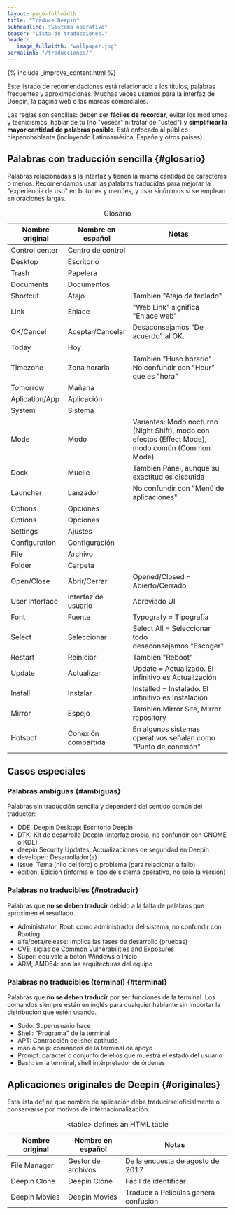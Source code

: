 ```yaml
---
layout: page-fullwidth
title: "Traduce Deepin"
subheadline: "Sistema operativo"
teaser: "Lista de traducciones."
header:
   image_fullwidth: "wallpaper.jpg"
permalink: "/traducciones/"
---
```


{% include _improve_content.html %}

Este listado de recomendaciones está relacionado a los títulos, palabras frecuentes y aproximaciones. Muchas veces usamos para la interfaz de Deepin, la página web o las marcas comerciales.

Las reglas son sencillas: deben ser **fáciles de recordar**, evitar los modismos y tecnicismos, hablar de tú (no "vosear" ni tratar de "usted") y **simplificar la mayor cantidad de palabras posible**. Está enfocado al público hispanohablante (incluyendo Latinoamérica, España y otros países).

## Palabras con traducción sencilla {#glosario}
Palabras relacionadas a la interfaz y tienen la misma cantidad de caracteres o menos. Recomendamos usar las palabras traducidas para mejorar la "experiencia de uso" en botones y menúes, y usar sinónimos si se emplean en oraciones largas.

<table>
  <caption>Glosario</caption>
  <colgroup>
    <col span="1" style="width: 26%;">
    <col span="1" style="width: 26%;">
    <col span="1" style="width: 48%;">
  </colgroup>
  <thead>
    <tr>
      <th>Nombre original</th>
      <th>Nombre en español</th>
      <th>Notas</th>
    </tr>
  </thead>
  <tbody>
    <tr>
      <td>Control center</td>
      <td>Centro de control </td>
      <td></td>
    </tr>
    <tr>
      <td>Desktop</td>
      <td>Escritorio</td>
      <td></td>
    </tr>
    <tr>
      <td>Trash</td>
      <td>Papelera</td>
      <td></td>
    </tr>
    <tr>
      <td>Documents</td>
      <td>Documentos</td>
      <td></td>
    </tr>
    <tr>
      <td>Shortcut</td>
      <td>Atajo</td>
      <td>También "Atajo de teclado"</td>
    </tr>
    <tr>
      <td>Link</td>
      <td>Enlace</td>
      <td>"Web Link" significa "Enlace web"</td>
    </tr>
    <tr>
      <td>OK/Cancel</td>
      <td>Aceptar/Cancelar</td>
      <td>Desaconsejamos "De acuerdo" al OK.</td>
    </tr>
    <tr>
      <td>Today</td>
      <td>Hoy</td>
      <td></td>
    </tr>
    <tr>
      <td>Timezone</td>
      <td>Zona horaria</td>
      <td>También "Huso horario". No confundir con "Hour" que es "hora"</td>
    </tr>
    <tr>
      <td>Tomorrow</td>
      <td>Mañana</td>
      <td></td>
    </tr>
    <tr>
      <td>Aplication/App</td>
      <td>Aplicación</td>
      <td></td>
    </tr>
    <tr>
      <td>System</td>
      <td>Sistema</td>
      <td></td>
    </tr>
    <tr>
      <td>Mode</td>
      <td>Modo</td>
      <td>Variantes: Modo nocturno (Night Shift), modo con efectos (Effect Mode), modo común (Common Mode)</td>
    </tr>
    <tr>
      <td>Dock</td>
      <td>Muelle</td>
      <td>También Panel, aunque su exactitud es discutida</td>
    </tr>
    <tr>
      <td>Launcher</td>
      <td>Lanzador</td>
      <td>No confundir con "Menú de aplicaciones"</td>
    </tr>
    <tr>
      <td>Options</td>
      <td>Opciones</td>
      <td></td>
    </tr>
    <tr>
      <td>Options</td>
      <td>Opciones</td>
      <td></td>
    </tr>
    <tr>
      <td>Settings</td>
      <td>Ajustes</td>
      <td></td>
    </tr>
    <tr>
      <td>Configuration</td>
      <td>Configuración</td>
      <td></td>
    </tr>
    <tr>
      <td>File</td>
      <td>Archivo</td>
      <td></td>
    </tr>
    <tr>
      <td>Folder</td>
      <td>Carpeta</td>
      <td></td>
    </tr>
    <tr>
      <td>Open/Close</td>
      <td>Abrir/Cerrar</td>
      <td>Opened/Closed = Abierto/Cerrado</td>
    </tr>
    <tr>
      <td>User Interface</td>
      <td>Interfaz de usuario</td>
      <td>Abreviado UI</td>
    </tr>
    <tr>
      <td>Font</td>
      <td>Fuente</td>
      <td>Typografy = Tipografía</td>
    </tr>
    <tr>
      <td>Select</td>
      <td>Seleccionar</td>
      <td>Select All = Seleccionar todo<br/> desaconsejamos "Escoger"</td>
    </tr>
    <tr>
      <td>Restart</td>
      <td>Reiniciar</td>
      <td>También "Reboot"</td>
    </tr>
    <tr>
      <td>Update</td>
      <td>Actualizar</td>
      <td>Update = Actualizado. El infinitivo es Actualización</td>
    </tr>
    <tr>
      <td>Install</td>
      <td>Instalar</td>
      <td>Installed = Instalado. El infinitivo es Instalación</td>
    </tr>
    <tr>
      <td>Mirror</td>
      <td>Espejo</td>
      <td>También Mirror Site, Mirror repository</td>
    </tr>
    <tr>
      <td>Hotspot</td>
      <td>Conexión compartida</td>
      <td>En algunos sistemas operativos señalan como "Punto de conexión"</td>
    </tr>
  </tbody>
</table>

## Casos especiales
### Palabras ambiguas {#ambiguas}
Palabras sin traducción sencilla y dependerá del sentido común del traductor:
* DDE, Deepin Desktop: Escritorio Deepin
* DTK: Kit de desarrollo Deepin (interfaz propia, no confundir con GNOME o KDE)
* deepin Security Updates: Actualizaciones de seguridad en Deepin
* developer: Desarrollador(a)
* issue: Tema (hilo del foro) o problema (para relacionar a fallo)
* edition: Edición (informa el tipo de sistema operativo, no solo la versión)

### Palabras no traducibles {#notraducir}
Palabras que **no se deben traducir** debido a la falta de palabras que aproximen el resultado.
* Administrator, Root: como administrador del sistema, no confundir con Rooting
* alfa/beta/release: Implica las fases de desarrollo (pruebas)
* CVE: siglas de [Common Vulnerabilities and Exposures](https://cve.mitre.org/)
* Super: equivale a botón Windows o Inicio
* ARM, AMD64: son las arquitecturas del equipo

### Palabras no traducibles (terminal) {#terminal}
Palabras que **no se deben traducir** por ser funciones de la terminal. Los comandos siempre están en inglés para cualquier hablante sin importar la distribución que estén usando.
* Sudo: Superusuario hace
* Shell: "Programa" de la terminal
* APT: Contracción del shel aptitude
* man o help: comandos de la terminal de apoyo
* Prompt: caracter o conjunto de ellos que muestra el estado del usuario
* Bash: en la terminal, shell intérpretador de órdenes

## Aplicaciones originales de Deepin {#originales}
Esta lista define que nombre de aplicación debe traducirse oficialmente o conservarse por motivos de internacionalización.
<table>
  <caption>&lt;table&gt; defines an HTML table</caption>
  <colgroup>
    <col span="1" style="width: 26%;">
    <col span="1" style="width: 26%;">
    <col span="1" style="width: 48%;">
  </colgroup>
  <thead>
    <tr>
      <th>Nombre original</th>
      <th>Nombre en español</th>
      <th>Notas</th>
    </tr>
  </thead>
  <tbody>
    <tr>
      <td>File Manager</td>
      <td>Gestor de archivos</td>
      <td>De la encuesta de agosto de 2017</td>
    </tr>
    <tr>
      <td>Deepin Clone</td>
      <td>Deepin Clone</td>
      <td>Fácil de identificar</td>
    </tr>
    <tr>
      <td>Deepin Movies</td>
      <td>Deepin Movies</td>
      <td>Traducir a Películas genera confusión</td>
    </tr>
  </tbody>
</table>
